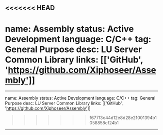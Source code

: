 <<<<<<< HEAD
---
name: Assembly
status: Active Development
language: C/C++
tag: General Purpose
desc: LU Server Common Library
links: [['GitHub', 'https://github.com/Xiphoseer/Assembly']]
=======
---
name: Assembly
status: Active Development
language: C/C++
tag: General Purpose
desc: LU Server Common Library
links: [['GitHub', 'https://github.com/Xiphoseer/Assembly']]
>>>>>>> f677f3c44d12e8d28e21001394b1058858cf24b1
---